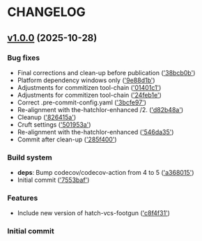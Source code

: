 # CHANGELOG



## [v1.0.0](https://github.com/dornech/utils-msoffice/releases/tag/v1.0.0)  (2025-10-28) 

### Bug fixes

- Final corrections and clean-up before publication
(['38bcb0b'](https://github.com/dornech/utils-msoffice/commit/38bcb0b7601bd820d43704f70719ec4dcd965662))
- Platform dependency windows only
(['9e88d1b'](https://github.com/dornech/utils-msoffice/commit/9e88d1b437f70d24b2f59d5f1340ccd7eea4c701))
- Adjustments for commitizen tool-chain
(['01401c1'](https://github.com/dornech/utils-msoffice/commit/01401c1944f8649b2acf0c831066ccac6f25d54f))
- Adjustments for commitizen tool-chain
(['24feb1e'](https://github.com/dornech/utils-msoffice/commit/24feb1ea96810d211dfa267021c5860717a37774))
- Correct .pre-commit-config.yaml
(['3bcfe97'](https://github.com/dornech/utils-msoffice/commit/3bcfe9730e9416f46b771ae62f2ec91dd5de9e56))
- Re-alignment with the-hatchlor-enhanced /2.
(['d82b48a'](https://github.com/dornech/utils-msoffice/commit/d82b48a0dcf975c8c5e791f3231f22ace74bca40))
- Cleanup
(['826415a'](https://github.com/dornech/utils-msoffice/commit/826415a29f647dc79cfc39633245a086dba50394))
- Cruft settings
(['501953a'](https://github.com/dornech/utils-msoffice/commit/501953a5750002778bf5bba10c0072a9964cf406))
- Re-alignment with the-hatchlor-enhanced
(['546da35'](https://github.com/dornech/utils-msoffice/commit/546da3500132a9dac18d40bbe5be445910efd009))
- Commit after clean-up
(['285f400'](https://github.com/dornech/utils-msoffice/commit/285f400719d8b4cb4f2f583a2afbf47a976ff21d))

### Build system

- **deps**: Bump codecov/codecov-action from 4 to 5
 (['a368015'](https://github.com/dornech/utils-msoffice/commit/a368015f7d38c2ec75735cc1772ebe60456bb07c))
- Initial commit
(['7553baf'](https://github.com/dornech/utils-msoffice/commit/7553baf84ff9c46b588ef939f09cc67cee3f4d34))

### Features

- Include new version of hatch-vcs-footgun
(['c8f4f31'](https://github.com/dornech/utils-msoffice/commit/c8f4f31c66bb6b81968e6a4e8058e7e5348b745f))

### Initial commit

